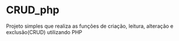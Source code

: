 # CRUD_php
Projeto simples que realiza as funções de criação, leitura, alteração e exclusão(CRUD) utilizando PHP
